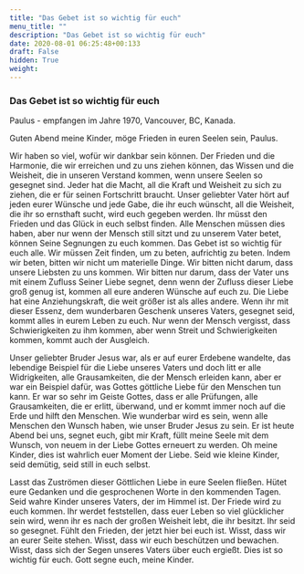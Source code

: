 ```yaml
---
title: "Das Gebet ist so wichtig für euch"
menu_title: ""
description: "Das Gebet ist so wichtig für euch"
date: 2020-08-01 06:25:48+00:133
draft: False
hidden: True
weight:
---
```

### Das Gebet ist so wichtig für euch

Paulus - empfangen im Jahre 1970, Vancouver, BC, Kanada.

Guten Abend meine Kinder, möge Frieden in euren Seelen sein, Paulus.

Wir haben so viel, wofür wir dankbar sein können. Der Frieden und die Harmonie, die wir erreichen und zu uns ziehen können, das Wissen und die Weisheit, die in unseren Verstand kommen, wenn unsere Seelen so gesegnet sind. Jeder hat die Macht, all die Kraft und Weisheit zu sich zu ziehen, die er für seinen Fortschritt braucht. Unser geliebter Vater hört auf jeden eurer Wünsche und jede Gabe, die ihr euch wünscht, all die Weisheit, die ihr so ernsthaft sucht, wird euch gegeben werden. Ihr müsst den Frieden und das Glück in euch selbst finden. Alle Menschen müssen dies haben, aber nur wenn der Mensch still sitzt und zu unserem Vater betet, können Seine Segnungen zu euch kommen. Das Gebet ist so wichtig für euch alle. Wir müssen Zeit finden, um zu beten, aufrichtig zu beten. Indem wir beten, bitten wir nicht um materielle Dinge. Wir bitten nicht darum, dass unsere Liebsten zu uns kommen. Wir bitten nur darum, dass der Vater uns mit einem Zufluss Seiner Liebe segnet, denn wenn der Zufluss dieser Liebe groß genug ist, kommen all eure anderen Wünsche auf euch zu. Die Liebe hat eine Anziehungskraft, die weit größer ist als alles andere. Wenn ihr mit dieser Essenz, dem wunderbaren Geschenk unseres Vaters, gesegnet seid, kommt alles in eurem Leben zu euch. Nur wenn der Mensch vergisst, dass Schwierigkeiten zu ihm kommen, aber wenn Streit und Schwierigkeiten kommen, kommt auch der Ausgleich.

Unser geliebter Bruder Jesus war, als er auf eurer Erdebene wandelte, das lebendige Beispiel für die Liebe unseres Vaters und doch litt er alle Widrigkeiten, alle Grausamkeiten, die der Mensch erleiden kann, aber er war ein Beispiel dafür, was Gottes göttliche Liebe für den Menschen tun kann. Er war so sehr im Geiste Gottes, dass er alle Prüfungen, alle Grausamkeiten, die er erlitt, überwand, und er kommt immer noch auf die Erde und hilft den Menschen. Wie wunderbar wird es sein, wenn alle Menschen den Wunsch haben, wie unser Bruder Jesus zu sein. Er ist heute Abend bei uns, segnet euch, gibt mir Kraft, füllt meine Seele mit dem Wunsch, von neuem in der Liebe Gottes erneuert zu werden. Oh meine Kinder, dies ist wahrlich euer Moment der Liebe. Seid wie kleine Kinder, seid demütig, seid still in euch selbst.

Lasst das Zuströmen dieser Göttlichen Liebe in eure Seelen fließen. Hütet eure Gedanken und die gesprochenen Worte in den kommenden Tagen. Seid wahre Kinder unseres Vaters, der im Himmel ist. Der Friede wird zu euch kommen. Ihr werdet feststellen, dass euer Leben so viel glücklicher sein wird, wenn ihr es nach der großen Weisheit lebt, die ihr besitzt. Ihr seid so gesegnet. Fühlt den Frieden, der jetzt hier bei euch ist. Wisst, dass wir an eurer Seite stehen. Wisst, dass wir euch beschützen und bewachen. Wisst, dass sich der Segen unseres Vaters über euch ergießt. Dies ist so wichtig für euch. Gott segne euch, meine Kinder.
